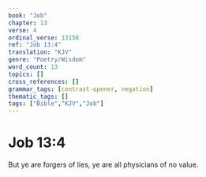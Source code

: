 ```yaml
---
book: "Job"
chapter: 13
verse: 4
ordinal_verse: 13158
ref: "Job 13:4"
translation: "KJV"
genre: "Poetry/Wisdom"
word_count: 13
topics: []
cross_references: []
grammar_tags: [contrast-opener, negation]
thematic_tags: []
tags: ["Bible","KJV","Job"]
---
```


# Job 13:4

But ye are forgers of lies, ye are all physicians of no value.
